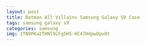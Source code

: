 ```yaml
---
layout: post
title: Batman All Villains Samsung Galaxy S9 Case
tags: samsung galaxy s9
categories: samsung
img: 1TN9PKa2THNl9LFg5H5-HC47HdpwOpv8t
---
```

